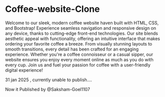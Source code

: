# Coffee-website-Clone

Welcome to our sleek, modern coffee website haven built with HTML, CSS, and Bootstrap! Experience seamless navigation and responsive design on any device, thanks to cutting-edge front-end technologies. Our site blends aesthetic appeal with functionality, offering an intuitive interface that makes ordering your favorite coffee a breeze. From visually stunning layouts to smooth transitions, every detail has been crafted for an engaging experience. Whether you're a coffee connoisseur or a casual sipper, our website ensures you enjoy every moment online as much as you do with every cup. Join us and fuel your passion for coffee with a user-friendly digital experience!



31 jan 2025 , currently unable to publish....

Now it Published by @Saksham-Goel1107
